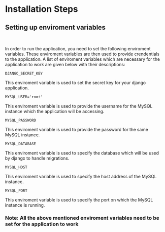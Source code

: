 # Installation Steps

## Setting up enviroment variables
<br>

In order to run the application, you need to set the following enviroment variables. These enviroment variables are then used to provide crendentials to the application.
A list of enviroment variables which are necessary for the application to work are given below with their descriptions:

`DJANGO_SECRET_KEY`

This enviroment variable is used to set the secret key for your django application.

`MYSQL_USER='root'`

This enviroment variable is used to provide the username for the MySQL instance which the application will be accessing.

`MYSQL_PASSWORD`

This enviroment variable is used to provide the password for the same MySQL instance.

`MYSQL_DATABASE`

This enviroment variable is used to specify the database which will be used by django to handle migrations.

`MYSQL_HOST`

This enviroment variable is used to specify the host address of the MySQL instance.

`MYSQL_PORT`

This enviroment variable is used to specify the port on which the MySQL instance is running.


### Note: All the above mentioned enviroment variables need to be set for the application to work